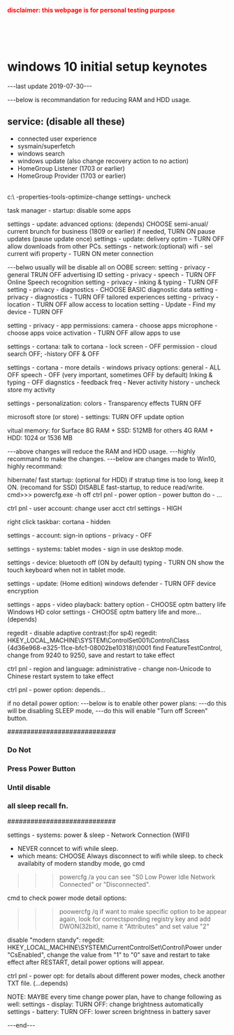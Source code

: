 <style>
#important{
	font-size:30px;
	color:red;
	//text-align:center;
</style>
	

<p style="color:red;font-weight:bold;"> disclaimer: this webpage is for personal testing purpose </p>
<br>
<br>
<br>
<h1>windows 10 initial setup keynotes</h1>

---last update 2019-07-30---


---below is recommandation for reducing RAM and HDD usage.

<h2>service: (disable all these)</h2>
<ul>
	<li>connected user experience</li>
	<li>sysmain/superfetch</li>
	<li>windows search</li>
	<li>windows update (also change recovery action to no action)</li>
	<li>HomeGroup Listener (1703 or earlier)</li> 
	<li>HomeGroup Provider (1703 or earlier)</li>
</ul>
<br>
c:\ 
  -properties-tools-optimize-change settings- uncheck

task manager - startup:
  disable some apps

settings - update:
  advanced options: (depends)
	CHOOSE semi-anual/ current brunch for business (1809 or earlier)
	if needed, TURN ON pause updates (pause update once)
settings - update:
  delivery optim - TURN OFF allow downloads from other PCs.
settings - network:(optional)
  wifi - sel current wifi property - TURN ON meter connection


---belwo usually will be disable all on OOBE screen:
setting - privacy - general TRUN OFF advertising ID
setting - privacy - speech - TURN OFF Online Speech recognition 
setting - privacy - inking & typing - TURN OFF 
setting - privacy - diagnostics - CHOOSE BASIC diagnostic data
setting - privacy - diagnostics - TURN OFF tailored experiences
setting - privacy - location - TURN OFF allow access to location
setting - Update - Find my device - TURN OFF

setting - privacy - app permissions:
  camera - choose apps
  microphone - choose apps
  voice activation - TURN OFF allow apps to use 

settings - cortana:
  talk to cortana - lock screen - OFF
  permission - cloud search OFF; -history OFF & OFF

settings - cortana - more details - windows privacy options:
  general - ALL OFF
  speech - OFF (very important, sometimes OFF by default)
  Inking & typing - OFF
  diagnstics - feedback freq - Never
  activity history - uncheck store my activity

settings - personalization:
  colors - Transparency effects TURN OFF

microsoft store (or store) - settings:
  TURN OFF update option

vitual memory:
  for Surface 8G RAM + SSD: 512MB
  for others 4G RAM + HDD: 1024 or 1536 MB



---above changes will reduce the RAM and HDD usage. 
---highly recommand to make the changes.
---below are changes made to Win10, highly recommand:


hibernate/ fast startup: 
  (optional for HDD)
  if stratup time is too long, keep it ON.
  (recomand for SSD)
  DISABLE fast-startup, to reduce read/write.
  cmd>>> powercfg.exe -h off
  ctrl pnl - power option - power button do - ...

ctrl pnl - user account:
  change user acct ctrl settings - HIGH

right click taskbar:
  cortana - hidden

settings - account:
  sign-in options - privacy - OFF

settings - systems:
  tablet modes - sign in use desktop mode.

settings - device:
  bluetooth off (ON by default)
  typing - TURN ON show the touch keyboard when not in tablet mode.

settings - update: (Home edition)
  windows defender - TURN OFF device encryption

settings - apps - video playback:
  battery option - CHOOSE optm battery life
  Windows HD color settings - CHOOSE optm battery life
  and more...(depends)

regedit -
  disable adaptive contrast:(for sp4)
  regedit:
    HKEY_LOCAL_MACHINE\SYSTEM\ControlSet001\Control\Class\
    {4d36e968-e325-11ce-bfc1-08002be10318}\0001
    find FeatureTestControl, change from 9240 to 9250,
    save and restart to take effect

ctrl pnl - region and language: 
  administrative - change non-Unicode to Chinese
  restart system to take effect

ctrl pnl - power option:
  depends...

if no detail power option:
---below is to enable other power plans:
---do this will be disabling SLEEP mode, 
---do this will enable "Turn off Screen" button.

############################
###        Do Not        ### 
###  Press Power Button  ### 
###     Until disable    ###
### all sleep recall fn. ###
############################

settings - systems:
  power & sleep - Network Connection (WIFI) 
  - NEVER conncet to wifi while sleep.
  - which means: CHOOSE Always disconnect to wifi while sleep.
  to check availabity of modern standby mode, go cmd
  >>> powercfg /a
  you can see "S0 Low Power Idle Network Connected" or "Disconnected".

cmd to check power mode detail options:
  >>> poowercfg /q
if want to make specific option to be appear again, look for correctsponding
registry key and add DWON(32bit), name it "Attributes" and set value "2"

disable "modern standy":
regedit:
  HKEY_LOCAL_MACHINE\SYSTEM\CurrentControlSet\Control\Power
  under "CsEnabled", change the value from "1" to "0"
  save and restart to take effect
  after RESTART, detail power options will appear. 

ctrl pnl - power opt:
  for details about different power modes, check another TXT file.
  (...depends)

NOTE: MAYBE every time change power plan, have to change following as well:
settings - display: 
  TURN OFF: change brightness automatically
settings - battery:
  TURN OFF: lower screen brightness in battery saver

---end---
